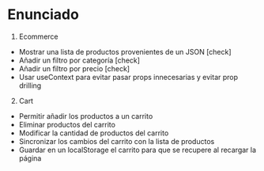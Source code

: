 # Enunciado

1. Ecommerce

- Mostrar una lista de productos provenientes de un JSON [check]
- Añadir un filtro por categoría [check]
- Añadir un filtro por precio [check]
- Usar useContext para evitar pasar props innecesarias y evitar prop drilling

2. Cart

- Permitir añadir los productos a un carrito
- Eliminar productos del carrito
- Modificar la cantidad de productos del carrito
- Sincronizar los cambios del carrito con la lista de productos
- Guardar en un localStorage el carrito para que se recupere al recargar la página